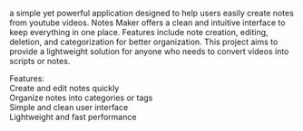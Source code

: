 a simple yet powerful application designed to help users easily create notes from youtube videos. Notes Maker offers a clean and intuitive interface to keep everything in one place. Features include note creation, editing, deletion, and categorization for better organization. This project aims to provide a  lightweight solution for anyone who needs to convert videos into scripts or notes.     
         
Features:            
Create and edit notes quickly           
Organize notes into categories or tags            
Simple and clean user interface             
Lightweight and fast performance         
         
     
        
   
 
